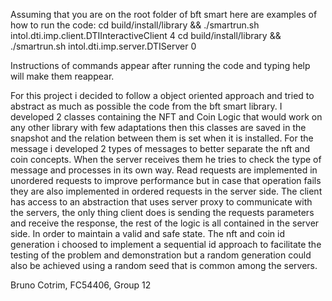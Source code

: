 Assuming that you are on the root folder of bft smart here are examples of how to run the code:
cd build/install/library && ./smartrun.sh intol.dti.imp.client.DTIInteractiveClient 4
cd build/install/library && ./smartrun.sh intol.dti.imp.server.DTIServer 0

Instructions of commands appear after running the code and typing help will make them reappear.

For this project i decided to follow a object oriented approach and tried to abstract as much as possible the code from 
the bft smart library. I developed 2 classes containing the NFT and Coin Logic that would work on any other library with 
few adaptations then this classes are saved in the snapshot and the relation between them is set when it is installed.
For the message i developed 2 types of messages to better separate the nft and coin concepts. When the server receives them
he tries to check the type of message and processes in its own way.
Read requests are implemented in unordered requests to improve performance but in case that operation fails they are also
implemented in ordered requests in the server side.
The client has access to an abstraction that uses server proxy to communicate with the servers, the only thing client does
is sending the requests parameters and receive the response, the rest of the logic is all contained in the server side.
In order to maintain a valid and safe state. The nft and coin id generation i choosed to implement a sequential id approach
to facilitate the testing of the problem and demonstration but a random generation could also be achieved using a random seed
that is common among the servers.

Bruno Cotrim, FC54406, Group 12

```